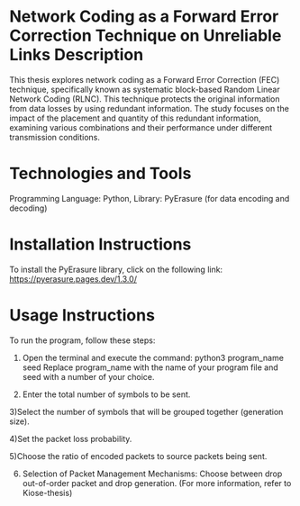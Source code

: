 # Network Coding as a Forward Error Correction Technique on Unreliable Links Description

This thesis explores network coding as a Forward Error Correction (FEC) technique, specifically known as systematic block-based Random Linear Network Coding (RLNC). This technique protects the original information from data losses by using redundant information. The study focuses on the impact of the placement and quantity of this redundant information, examining various combinations and their performance under different transmission conditions.

# Technologies and Tools

Programming Language: Python,
Library: PyErasure (for data encoding and decoding)

# Installation Instructions
To install the PyErasure library, click on the following link:
    https://pyerasure.pages.dev/1.3.0/

# Usage Instructions
To run the program, follow these steps:

1) Open the terminal and execute the command:
   python3 program_name seed
   Replace program_name with the name of your program file and seed with a number of your choice.

2) Enter the total number of symbols to be sent.

3)Select the number of symbols that will be grouped together (generation size).

4)Set the packet loss probability.

5)Choose the ratio of encoded packets to source packets being sent.

6) Selection of Packet Management Mechanisms: Choose between  drop out-of-order packet and drop generation. (For more information, refer to Kiose-thesis)
